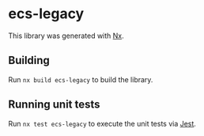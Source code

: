 # ecs-legacy

This library was generated with [Nx](https://nx.dev).

## Building

Run `nx build ecs-legacy` to build the library.

## Running unit tests

Run `nx test ecs-legacy` to execute the unit tests via [Jest](https://jestjs.io).
